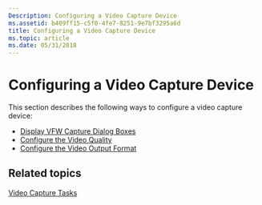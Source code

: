 ```yaml
---
Description: Configuring a Video Capture Device
ms.assetid: b409ff15-c5f0-4fe7-8251-9e7bf3295a6d
title: Configuring a Video Capture Device
ms.topic: article
ms.date: 05/31/2018
---
```


# Configuring a Video Capture Device

This section describes the following ways to configure a video capture device:

-   [Display VFW Capture Dialog Boxes](display-vfw-capture-dialog-boxes.md)
-   [Configure the Video Quality](configure-the-video-quality.md)
-   [Configure the Video Output Format](configure-the-video-output-format.md)

## Related topics

<dl> <dt>

[Video Capture Tasks](video-capture-tasks.md)
</dt> </dl>

 

 



